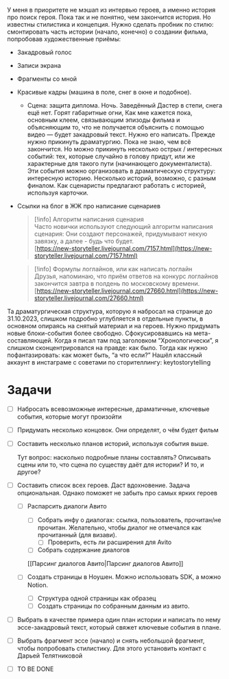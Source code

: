 У меня в приоритете не мэшап из интервью героев, а именно история про поиск героя. Пока так и не понятно, чем закончится история. Но известны стилистика и концепция.
Нужно сделать пробник по стилю: смонтировать часть истории (начало, конечно) о создании фильма, попробовав художественные приёмы:
- Закадровый голос
- Записи экрана
- Фрагменты со мной
- Красивые кадры (машина в поле, снег в окне и подобное).
    - Сцена: защита диплома. Ночь. Заведённый Дастер в степи, снега ещё нет. Горят габаритные огни,
Как мне кажется пока, основным клеем, связывающим эпизоды фильма и объясняющим то, что не получается объяснить с помощью видео — будет закадровый текст. Нужно его написать. Прежде нужно прикинуть драматургию. Пока не знаю, чем всё закончится. Но можно прикинуть несколько острых / интересных событий: тех, которые случайно в голову придут, или же характерные для такого пути (начинающего документалиста). Эти события можно организовать в драматическую структуру: интересную историю. Несколько историй, возможно, с разным финалом. Как сценаристы предлагают работать с историей, используя карточки.
- Ссылки на блог в ЖЖ про написание сценариев
    
    > [!info] Алгоритм написания сценария  
    > Часто новички используют следующий алгоритм написания сценария: Они создают персонажей, придумывают некую завязку, а далее - будь что будет.  
    > [https://new-storyteller.livejournal.com/7157.html](https://new-storyteller.livejournal.com/7157.html)  
    
    > [!info] Формулы логлайнов, или как написать логлайн  
    > Друзья, напоминаю, что приём ответов на конкурс логлайнов закончится завтра в полдень по московскому времени.  
    > [https://new-storyteller.livejournal.com/27660.html](https://new-storyteller.livejournal.com/27660.html)  
    
Та драматургическая структура, которую я набросал на странице до 31.10.2023, слишком подробно углубляется в отдельные пункты, в основном опираясь на снятый материал и на героев. Нужно придумать новые блоки-события более свободно. Сфокусировавшись на мета-составляющей. Когда я писал там под заголовком “Хронологически”, я слишком сконцентрировался на правде: как было. Тогда как нужно пофантазировать: как может быть, “а что если?”
Нашёл классный аккаунт в инстаграме с советами по сторителлингу: keytostorytelling
# Задачи
- [ ] Набросать всевозможные интересные, драматичные, ключевые события, которые могут произойти
- [ ] Придумать несколько концовок. Они определят, о чём будет фильм
- [ ] Составить несколько планов историй, используя события выше.
    
    Тут вопрос: насколько подробные планы составлять? Описывать сцены или то, что сцена по существу даёт для истории? И то, и другое?
    
- [ ] Составить список всех героев. Даст вдохновение. Задача опциональная. Однако поможет не забыть про самых ярких героев
    - [ ] Распарсить диалоги Авито
        
        - [ ] Собрать инфу о диалогах: ссылка, пользователь, прочитан/не прочитан. Желательно, чтобы диалог не отмечался как прочитанный (для визави).
            - [ ] Проверить, есть ли расширения для Avito
        - [ ] Собрать содержание диалогов
        
        [[Парсинг диалогов Авито|Парсинг диалогов Авито]]
        
    - [ ] Создать страницы в Ноушен. Можно использовать SDK, а можно Notion.
        - [ ] Структура одной страницы как образец
        - [ ] Создать страницы по собранным данным из авито.
- [ ] Выбрать в качестве примера один план истории и написать по нему эссе-закадровый текст, который свяжет ключевые события в плане.
- [ ] Выбрать фрагмент эссе (начало) и снять небольшой фрагмент, чтобы попробовать стилистику. Для этого установить контакт с Дарьей Телятниковой
- [ ] TO BE DONE